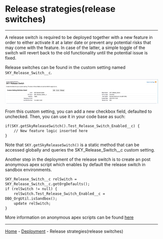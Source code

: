 # Release strategies(release switches)

---

A release switch is required to be deployed together with a new feature in order to either activate it at a later date or prevent any potential risks that may come with the feature.
In case of the latter, a simple toggle of the switch will revert back to the old functionality until the potential issue is fixed.

Release switches can be found in the custom setting named `SKY_Release_Switch__c`.

![Alt Image Text](../../wiki/assets/releaseSwitch1.png)

From this custom setting, you can add a new checkbox field, defaulted to unchecked. Then, you can use it in your code base as such:

    if(SKY.getSkyReleaseSwitch().Test_Release_Switch_Enabled__c) {
        // New feature logic inserted here
    }

Note that `SKY.getSkyReleaseSwitch()` is a static method that can be accessed globally and queries the SKY_Release_Switch__c custom setting.

Another step in the deployment of the release switch is to create an post anonymous apex script which enables by default the release switch in sandbox environments.

    SKY_Release_Switch__c relSwitch = SKY_Release_Switch__c.getOrgDefaults();
    if (relSwitch != null) {
        relSwitch.Test_Release_Switch_Enabled__c = DBO_OrgUtil.isSandbox();
        update relSwitch;
    }

More information on anonymous apex scripts can be found [here](/wiki/deployment/anonapex.md)

---

[Home](/wiki/Home.md) - [Deployment](/wiki/deployment/deployment.md) - Release strategies(release switches)